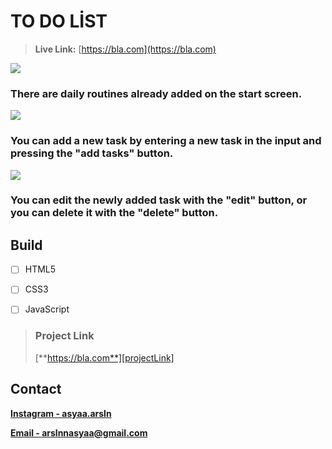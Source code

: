 # TO DO LİST

> **Live Link:** [https://bla.com](https://bla.com)

![][img1]

### **There are daily routines already added on the start screen.**

![][img2]

### **You can add a new task by entering a new task in the input and pressing the "add tasks" button.**

![][img3]

### **You can edit the newly added task with the "edit" button, or you can delete it with the "delete" button.**

## Build

- [ ] HTML5

- [ ] CSS3

- [ ] JavaScript

> ### Project Link
>
> [**https://bla.com**][projectLink]

## Contact

[**Instagram - asyaa.arsln**][instagram]

[**Email - arslnnasyaa@gmail.com**][mail]

[img1]: ./img/img1.png
[img2]: ./img/img2.png
[img3]: ./img/img3.png
[mail]: arslnnasyaa@gmail.com
[instagram]: https://www.instagram.com/asyaa.arsln/#
